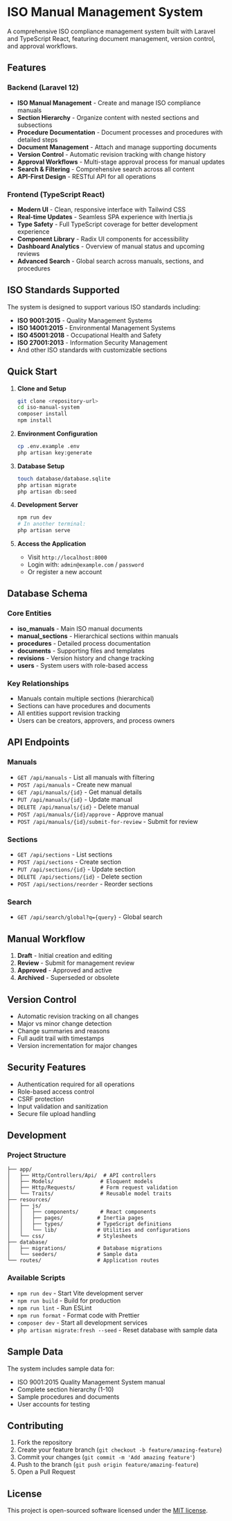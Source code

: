 # ISO Manual Management System

A comprehensive ISO compliance management system built with Laravel and TypeScript React, featuring document management, version control, and approval workflows.

## Features

### Backend (Laravel 12)
- **ISO Manual Management** - Create and manage ISO compliance manuals
- **Section Hierarchy** - Organize content with nested sections and subsections  
- **Procedure Documentation** - Document processes and procedures with detailed steps
- **Document Management** - Attach and manage supporting documents
- **Version Control** - Automatic revision tracking with change history
- **Approval Workflows** - Multi-stage approval process for manual updates
- **Search & Filtering** - Comprehensive search across all content
- **API-First Design** - RESTful API for all operations

### Frontend (TypeScript React)
- **Modern UI** - Clean, responsive interface with Tailwind CSS
- **Real-time Updates** - Seamless SPA experience with Inertia.js
- **Type Safety** - Full TypeScript coverage for better development experience
- **Component Library** - Radix UI components for accessibility
- **Dashboard Analytics** - Overview of manual status and upcoming reviews
- **Advanced Search** - Global search across manuals, sections, and procedures

## ISO Standards Supported

The system is designed to support various ISO standards including:
- **ISO 9001:2015** - Quality Management Systems
- **ISO 14001:2015** - Environmental Management Systems
- **ISO 45001:2018** - Occupational Health and Safety
- **ISO 27001:2013** - Information Security Management
- And other ISO standards with customizable sections

## Quick Start

1. **Clone and Setup**
   ```bash
   git clone <repository-url>
   cd iso-manual-system
   composer install
   npm install
   ```

2. **Environment Configuration**
   ```bash
   cp .env.example .env
   php artisan key:generate
   ```

3. **Database Setup**
   ```bash
   touch database/database.sqlite
   php artisan migrate
   php artisan db:seed
   ```

4. **Development Server**
   ```bash
   npm run dev
   # In another terminal:
   php artisan serve
   ```

5. **Access the Application**
   - Visit `http://localhost:8000`
   - Login with: `admin@example.com` / `password`
   - Or register a new account

## Database Schema

### Core Entities

- **iso_manuals** - Main ISO manual documents
- **manual_sections** - Hierarchical sections within manuals
- **procedures** - Detailed process documentation
- **documents** - Supporting files and templates
- **revisions** - Version history and change tracking
- **users** - System users with role-based access

### Key Relationships

- Manuals contain multiple sections (hierarchical)
- Sections can have procedures and documents
- All entities support revision tracking
- Users can be creators, approvers, and process owners

## API Endpoints

### Manuals
- `GET /api/manuals` - List all manuals with filtering
- `POST /api/manuals` - Create new manual
- `GET /api/manuals/{id}` - Get manual details
- `PUT /api/manuals/{id}` - Update manual
- `DELETE /api/manuals/{id}` - Delete manual
- `POST /api/manuals/{id}/approve` - Approve manual
- `POST /api/manuals/{id}/submit-for-review` - Submit for review

### Sections
- `GET /api/sections` - List sections
- `POST /api/sections` - Create section
- `PUT /api/sections/{id}` - Update section
- `DELETE /api/sections/{id}` - Delete section
- `POST /api/sections/reorder` - Reorder sections

### Search
- `GET /api/search/global?q={query}` - Global search

## Manual Workflow

1. **Draft** - Initial creation and editing
2. **Review** - Submit for management review
3. **Approved** - Approved and active
4. **Archived** - Superseded or obsolete

## Version Control

- Automatic revision tracking on all changes
- Major vs minor change detection
- Change summaries and reasons
- Full audit trail with timestamps
- Version incrementation for major changes

## Security Features

- Authentication required for all operations
- Role-based access control
- CSRF protection
- Input validation and sanitization
- Secure file upload handling

## Development

### Project Structure

```
├── app/
│   ├── Http/Controllers/Api/  # API controllers
│   ├── Models/               # Eloquent models
│   ├── Http/Requests/        # Form request validation
│   └── Traits/               # Reusable model traits
├── resources/
│   ├── js/
│   │   ├── components/       # React components
│   │   ├── pages/           # Inertia pages
│   │   ├── types/           # TypeScript definitions
│   │   └── lib/             # Utilities and configurations
│   └── css/                 # Stylesheets
├── database/
│   ├── migrations/          # Database migrations
│   └── seeders/             # Sample data
└── routes/                  # Application routes
```

### Available Scripts

- `npm run dev` - Start Vite development server
- `npm run build` - Build for production
- `npm run lint` - Run ESLint
- `npm run format` - Format code with Prettier
- `composer dev` - Start all development services
- `php artisan migrate:fresh --seed` - Reset database with sample data

## Sample Data

The system includes sample data for:
- ISO 9001:2015 Quality Management System manual
- Complete section hierarchy (1-10)
- Sample procedures and documents
- User accounts for testing

## Contributing

1. Fork the repository
2. Create your feature branch (`git checkout -b feature/amazing-feature`)
3. Commit your changes (`git commit -m 'Add amazing feature'`)
4. Push to the branch (`git push origin feature/amazing-feature`)
5. Open a Pull Request

## License

This project is open-sourced software licensed under the [MIT license](LICENSE).